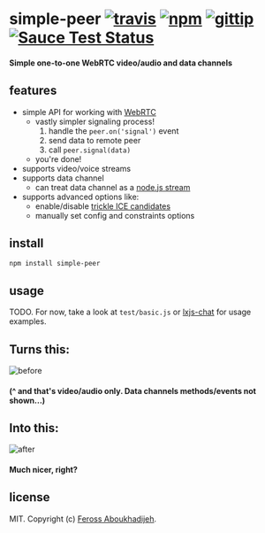 # simple-peer [![travis](https://img.shields.io/travis/feross/simple-peer.svg)](https://travis-ci.org/feross/simple-peer) [![npm](https://img.shields.io/npm/v/simple-peer.svg)](https://npmjs.org/package/simple-peer) [![gittip](https://img.shields.io/gittip/feross.svg)](https://www.gittip.com/feross/) [![Sauce Test Status](https://saucelabs.com/browser-matrix/feross-simple-peer.svg)](https://saucelabs.com/u/feross-simple-peer)

#### Simple one-to-one WebRTC video/audio and data channels

## features

- simple API for working with [WebRTC](https://en.wikipedia.org/wiki/WebRTC)
  - vastly simpler signaling process!
    1. handle the `peer.on('signal')` event
    2. send data to remote peer
    3. call `peer.signal(data)`
  - you're done!
- supports video/voice streams
- supports data channel
  - can treat data channel as a [node.js stream](http://nodejs.org/api/stream.html)
- supports advanced options like:
  - enable/disable [trickle ICE candidates](http://webrtchacks.com/trickle-ice/)
  - manually set config and constraints options

## install

```
npm install simple-peer
```

## usage

TODO. For now, take a look at `test/basic.js` or [lxjs-chat](https://github.com/feross/lxjs-chat) for usage examples.

## Turns this:

![before](https://raw.githubusercontent.com/feross/simple-peer/master/slide1.png)

#### (^ and that's video/audio only. Data channels methods/events not shown...)

## Into this:

![after](https://raw.githubusercontent.com/feross/simple-peer/master/slide2.png)

#### Much nicer, right?

## license

MIT. Copyright (c) [Feross Aboukhadijeh](http://feross.org).
